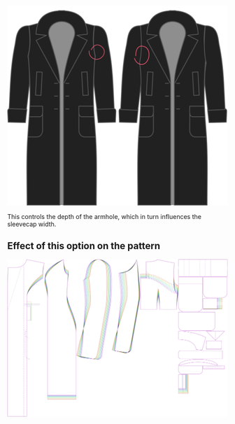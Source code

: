 ![Tiefenfaktor des Armloches](./armholedepthfactor.svg)

This controls the depth of the armhole, which in turn influences the sleevecap width.


## Effect of this option on the pattern
![This image shows the effect of this option by superimposing several variants that have a different value for this option](carlita_armholedepthfactor_sample.svg "Effect of this option on the pattern")